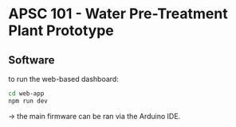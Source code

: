 # APSC 101 - Water Pre-Treatment Plant Prototype

## Software 

to run the web-based dashboard:
```bash
cd web-app
npm run dev
```

-> the main firmware can be ran via the Arduino IDE. 
